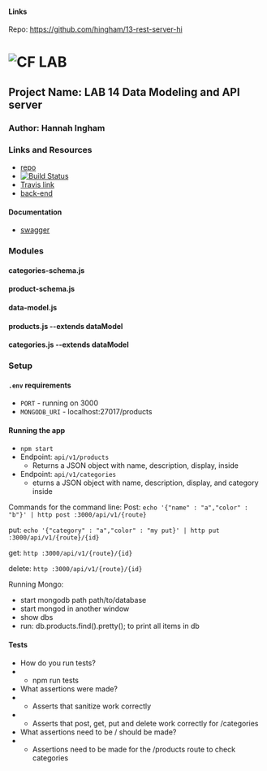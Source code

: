 
#### Links
Repo: https://github.com/hingham/13-rest-server-hi

![CF](http://i.imgur.com/7v5ASc8.png) LAB
=================================================

## Project Name: LAB 14 Data Modeling and API server

### Author: Hannah Ingham

### Links and Resources
* [repo](https://github.com/hingham/14-orm-and-modeling-hi/pull/1)
* [![Build Status](https://www.travis-ci.com/hingham/14-orm-and-modeling.svg?branch=master)](https://www.travis-ci.com/hingham/14-orm-and-modeling)
* [Travis link](https://www.travis-ci.com/hingham/14-orm-and-modeling)
* [back-end](https://dashboard.heroku.com/apps/api-hannah/resources)

#### Documentation
* [swagger](https://api-hannah.herokuapp.com/doc)

### Modules
#### categories-schema.js
#### product-schema.js
#### data-model.js
#### products.js --extends dataModel
#### categories.js --extends dataModel

### Setup
#### `.env` requirements
* `PORT` - running on 3000
* `MONGODB_URI` - localhost:27017/products

#### Running the app
* `npm start`
* Endpoint:  `api/v1/products` 
  * Returns a JSON object with name, description, display, inside
* Endpoint: `api/v1/categories`
  * eturns a JSON object with name, description, display, and category inside

Commands for the command line: 
Post: `echo '{"name" : "a","color" : "b"}' | http post :3000/api/v1/{route}`

put: `echo '{"category" : "a","color" : "my put}' | http put :3000/api/v1/{route}/{id}`

get: `http :3000/api/v1/{route}/{id}`

delete: `http :3000/api/v1/{route}/{id}`

Running Mongo:
* start mongodb path path/to/database
* start mongod in another window
* show dbs
* run: db.products.find().pretty(); to print all items in db

#### Tests
* How do you run tests? 
* * npm run tests
* What assertions were made?
* * Asserts that sanitize work correctly
* * Asserts that post, get, put and delete work correctly for /categories
* What assertions need to be / should be made?
* * Assertions need to be made for the /products route to check categories 

